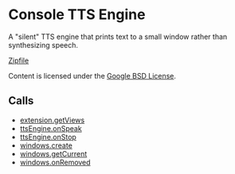 
Console TTS Engine
=======

A "silent" TTS engine that prints text to a small window rather than synthesizing speech.

[Zipfile](http://developer.chrome.com/extensions/examples/api/ttsEngine/console_tts_engine.zip)

Content is licensed under the [Google BSD License](http://code.google.com/google_bsd_license.html).

Calls
-----

* [extension.getViews](https://developer.chrome.com/extensions/extension#method-getViews)
* [ttsEngine.onSpeak](https://developer.chrome.com/extensions/ttsEngine#event-onSpeak)
* [ttsEngine.onStop](https://developer.chrome.com/extensions/ttsEngine#event-onStop)
* [windows.create](https://developer.chrome.com/extensions/windows#method-create)
* [windows.getCurrent](https://developer.chrome.com/extensions/windows#method-getCurrent)
* [windows.onRemoved](https://developer.chrome.com/extensions/windows#event-onRemoved)
